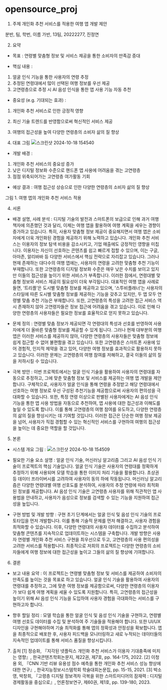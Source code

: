# opensource_proj

1. 주제
개인화 추천 서비스를 적용한 여행 앱 개발 제안

분반, 팀, 학번, 이름
가반, 13팀, 20222277, 진정연

2. 요약

- 목표 : 연령별 맞춤형 정보 및 서비스 제공을 통한 소비자의 만족감 증대

- 핵심 내용 : 
1. 얼굴 인식 기능을 통한 사용자의 연령 추정
2. 추정된 연령대에서 많이 선택된 여행 정보를 우선 제공
3. 고연령층으로 추정 시 AI 음성 인식을 통한 앱 사용 기능 자동 추천

- 중요성 (e.g. 기대되는 효과) : 
1. 개인화 추천 서비스로 인한 긍정적 영향
2. 최신 기술 트렌드를 반영함으로써 혁신적인 서비스 제공
3. 여행의 접근성을 높여 다양한 연령층의 소비자 삶의 질 향상


3. 대표 그림
![스크린샷 2024-10-18 154540](https://github.com/user-attachments/assets/02ff072e-ae2b-4db3-9cda-8db303bbbfa2)

- 개발 배경 : 
1. 개인화 추천 서비스의 중요성 증가
2. 낮은 디지털 정보화 수준으로 핸드폰 앱 사용에 어려움을 겪는 고연령층
3. 점점 위축되어가는 고연령층 여가활동 기회

- 예상 결과 : 여행 접근성 상승으로 인한 다양한 연령층의 소비자 삶의 질 향상

 


그림 1. 여행 앱의 개인화 추천 서비스 적용

4. 서론

- 배경 설명, 사례 분석 : 
디지털 기술의 발전과 스마트폰의 보급으로 인해 과거 여행 책자에 의존했던 것과 달리, 이제는 여행 앱을 활용하여 여행 계획을 세우는 경향이 증가하고 있습니다. 특히, 사용자 맞춤형 정보 제공이 중요해지면서 여행 앱은 소비자에게 더욱 개인화된 경험을 제공하기 위해 노력하고 있습니다. 개인화 추천 서비스는 이용자의 정보 탐색 비용을 감소시키고, 기업 매출에도 긍정적인 영향을 미칩니다. 이용자는 자신이 선호하는 콘텐츠를 쉽고 빠르게 접할 수 있으며, 이는 구글, 아마존, 알리바바 등 다양한 서비스에서 핵심 전략으로 자리잡고 있습니다. 그러나 현재 존재하는 대다수의 여행 앱에는, 사용자의 연령을 고려한 맞춤형 추천 기능이 부재합니다. 또한 고연령층의 디지털 정보화 수준은 매우 낮은 수치를 보이고 있지만 이들의 접근성을 높이기 위한 서비스가 부족합니다. 이러한 점에서, 연령대별 맞춤형 정보와 서비스 제공의 필요성이 더욱 부각됩니다.
대표적인 여행 앱을 사례로 들면, ‘트리플’은 도시별 맞춤형 정보를 제공하고 있으며, ‘스투비플래너’는 사용자의 스타일에 따른 도시별 맞춤형 정보를 제공하는 기능을 갖추고 있지만, 두 앱 모두 연령별 맞춤 추천 기능은 부재합니다. 또한, 고연령층의 특성을 고려한 접근 서비스 역시 존재하지 않아 고연령자들은 정보 접근에 어려움을 겪고 있습니다. 이로 인해 다양한 연령층의 사용자들은 필요한 정보를 효율적으로 얻지 못하고 있습니다.

- 문제 정의 : 
연령별 맞춤 정보가 제공되면 각 연령대의 특성과 선호를 반영하여 사용자에게 더 올바른 맞춤형 정보를 제공할 수 있게 됩니다. 그러나 현재 대부분의 여행 앱은 이러한 서비스를 제공하지 않아, 다양한 연령층의 사용자들은 맞춤형 정보에 쉽게 접근할 수 없어 불편함을 겪고 있습니다. 또한 고연령층은 스마트폰 사용에 있어 경험적, 인지적 제약을 겪고 있어, 다양한 여행 정보를 효과적으로 활용하지 못하고 있습니다. 이러한 문제는 고연령층의 여행 참여를 저해하고, 결국 이들의 삶의 질을 저하시킬 수 있습니다.

- 극복 방안 : 
이번 프로젝트에서는 얼굴 인식 기술을 활용하여 사용자의 연령대를 자동으로 추정하고, 그에 맞춘 맞춤형 정보 및 서비스를 제공하는 여행 앱 개발을 제안합니다. 구체적으로, 사용자가 얼굴 인식을 통해 연령을 추정받고 해당 연령대에서 선호하는 여행 정보로 우선 구성된 추천기능을 제공함으로써 사용자의 편의성을 극대화할 수 있습니다.
또한, 특정 연령 이상으로 판별된 사용자에게는 AI 음성 인식 기능을 통한 앱 사용 방법을 자동으로 추천하여, 앱 사용에 대한 접근성과 이해도를 높일 수 있도록 합니다. 이를 통해 고연령층의 여행 참여를 유도하고, 다양한 연령층의 삶의 질을 향상시키는 데 기여할 것입니다.
이러한 접근은 단순한 여행 정보 제공을 넘어, 사용자가 직접 경험할 수 있는 혁신적인 서비스를 구현하여 여행의 접근성을 높이는 데 중요한 역할을 할 것입니다.

5. 본론
- 시스템 개요 그림 :
 ![스크린샷 2024-10-18 154509](https://github.com/user-attachments/assets/91aae0ff-e4ea-49f0-99be-bc3b4f9de702)

- 필요한 기술 요소 설명 : 
얼굴 인식 기술, 머신러닝 알고리즘 그리고 AI 음성 인식 기술이 프로젝트의 핵심 기술입니다. 얼굴 인식 기술은 사용자의 연령대를 정확하게 추정하기 위해 사용되며 모델 학습을 통한 이미지 처리 기술을 활용합니다. 초상권 등 데이터 프라이버시를 고려하여 사용자의 동의 하에 작동됩니다. 머신러닝 알고리즘은 다양한 연령대별 여행 선호도를 분석하여, 사용자의 추정 연령에 따라 최적화된 정보를 제공합니다. AI 음성 인식 기술은 고연령층 사용자를 위해 직관적인 앱 사용법을 안내하고, 사용자가 음성으로 정보를 검색할 수 있는 기능을 지원하여 접근성을 높입니다.

- 구현 방법 및 개발 방향 : 
구현 초기 단계에서는 얼굴 인식 및 음성 인식 기술의 프로토타입을 먼저 개발합니다. 이를 통해 기술적 문제를 먼저 해결하고, 사용자 경험을 최적화할 수 있습니다. 이후, 다양한 연령대의 사용자 데이터를 수집하고 분석하여 맞춤형 콘텐츠를 지속적으로 업데이트하는 시스템을 구축합니다. 개발 방향은 사용자 연령별 개인화 추천 서비스 구현을 최우선으로 두고, 고연령층의 사용 편의성을 고려한 서비스를 적용합니다. 최종적으로 저희의 프로젝트는 다양한 연령층의 소비자들에게 여행 정보에 대한 접근성을 높이고 그들의 삶의 질 향상에 기여합니다.

6. 결론
- 보고 내용 요약 : 이 프로젝트는 연령별 맞춤형 정보 및 서비스를 제공하여 소비자의 만족도를 높이는 것을 목표로 하고 있습니다. 얼굴 인식 기술을 활용하여 사용자의 연령대를 추정하고, 그에 맞춘 여행 정보를 제공함으로써, 다양한 연령층의 이용자가 보다 쉽게 여행 계획을 세울 수 있도록 지원합니다. 특히, 고연령층의 접근성을 높이기 위해 AI 음성 인식 기능을 도입하여 사용자 경험을 극대화하는 서비스를 구현하고자 합니다.

- 향후 할일 정리 : 모델 학습을 통한 얼굴 인식 및 음성 인식 기술을 구현하고, 연령별 여행 선호도 데이터를 수집 및 분석하여 주 기술들을 적용해야 합니다. 또한 UI/UX 디자인을 구현해야하며 기술 최적화를 통해 앱의 정확성과 안정성을 확보합니다. 앱을 최종적으로 배포한 후, 사용자 피드백을 모니터링하고 새로 누적되는 데이터들의 지속적인 업데이트를 통해 서비스 품질을 향상시킵니다.

7. 출처
[1] 정승화, 『지각된 넷플릭스 개인화 추천 서비스가 이용자 기대충족에 미치는 영향』, 한국콘텐츠학회논문지, 제22권, 제7호, pp. 164-175, 2022.
[2] 이청용 외, 『CNN 기반 리뷰 유용성 점수 예측을 통한 개인화 추천 서비스 성능 향상에 대한 연구』, 한국지능정보시스템학회 학술대회논문집, pp. 15-15, 2021.
[3] 박소영, 박창희, 『고령층 디지털 정보격차 극복을 위한 스마트미디어의 잠재력 : 디지털 경제활동을 중심으로』, 언론정보연구, 제60권, 제1호, pp. 139-180, 2023.
